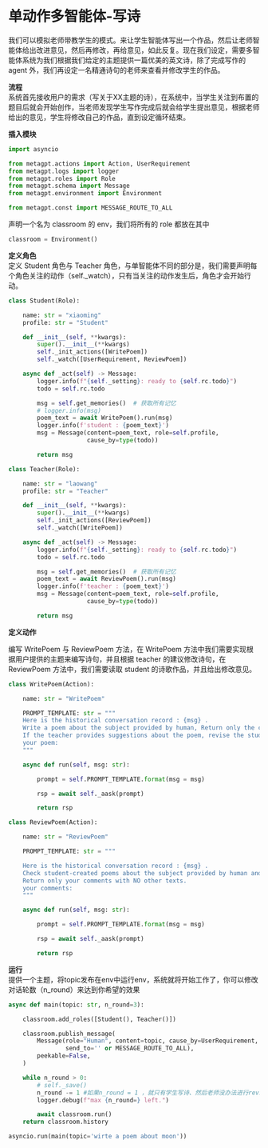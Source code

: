 ﻿# 单动作多智能体-写诗

我们可以模拟老师带教学生的模式。来让学生智能体写出一个作品，然后让老师智能体给出改进意见，然后再修改，再给意见，如此反复。现在我们设定，需要多智能体系统为我们根据我们给定的主题提供一篇优美的英文诗，除了完成写作的 agent 外，我们再设定一名精通诗句的老师来查看并修改学生的作品。

**流程**  
系统首先接收用户的需求（写关于XX主题的诗），在系统中，当学生关注到布置的题目后就会开始创作，当老师发现学生写作完成后就会给学生提出意见，根据老师给出的意见，学生将修改自己的作品，直到设定循环结束。

**插入模块**

```python
import asyncio

from metagpt.actions import Action, UserRequirement
from metagpt.logs import logger
from metagpt.roles import Role
from metagpt.schema import Message
from metagpt.environment import Environment

from metagpt.const import MESSAGE_ROUTE_TO_ALL
```

声明一个名为 classroom 的 env，我们将所有的 role 都放在其中

```python
classroom = Environment()
```

**定义角色**  
定义 Student 角色与 Teacher 角色，与单智能体不同的部分是，我们需要声明每个角色关注的动作（self._watch），只有当关注的动作发生后，角色才会开始行动。

```python
class Student(Role):

    name: str = "xiaoming"
    profile: str = "Student"

    def __init__(self, **kwargs):
        super().__init__(**kwargs)
        self._init_actions([WritePoem])
        self._watch([UserRequirement, ReviewPoem])

    async def _act(self) -> Message:
        logger.info(f"{self._setting}: ready to {self.rc.todo}")
        todo = self.rc.todo

        msg = self.get_memories()  # 获取所有记忆
        # logger.info(msg)
        poem_text = await WritePoem().run(msg)
        logger.info(f'student : {poem_text}')
        msg = Message(content=poem_text, role=self.profile,
                      cause_by=type(todo))

        return msg

class Teacher(Role):

    name: str = "laowang"
    profile: str = "Teacher"

    def __init__(self, **kwargs):
        super().__init__(**kwargs)
        self._init_actions([ReviewPoem])
        self._watch([WritePoem])

    async def _act(self) -> Message:
        logger.info(f"{self._setting}: ready to {self.rc.todo}")
        todo = self.rc.todo

        msg = self.get_memories()  # 获取所有记忆
        poem_text = await ReviewPoem().run(msg)
        logger.info(f'teacher : {poem_text}')
        msg = Message(content=poem_text, role=self.profile,
                      cause_by=type(todo))

        return msg
```

**定义动作**

编写 WritePoem 与 ReviewPoem 方法，在 WritePoem 方法中我们需要实现根据用户提供的主题来编写诗句，并且根据 teacher 的建议修改诗句，在 ReviewPoem 方法中，我们需要读取 student 的诗歌作品，并且给出修改意见。

```python
class WritePoem(Action):

    name: str = "WritePoem"

    PROMPT_TEMPLATE: str = """
    Here is the historical conversation record : {msg} .
    Write a poem about the subject provided by human, Return only the content of the generated poem with NO other texts.
    If the teacher provides suggestions about the poem, revise the student's poem based on the suggestions and return.
    your poem:
    """

    async def run(self, msg: str):

        prompt = self.PROMPT_TEMPLATE.format(msg = msg)

        rsp = await self._aask(prompt)

        return rsp

class ReviewPoem(Action):

    name: str = "ReviewPoem"

    PROMPT_TEMPLATE: str = """

    Here is the historical conversation record : {msg} .
    Check student-created poems about the subject provided by human and give your suggestions for revisions. You prefer poems with elegant sentences and retro style.
    Return only your comments with NO other texts.
    your comments:
    """

    async def run(self, msg: str):

        prompt = self.PROMPT_TEMPLATE.format(msg = msg)

        rsp = await self._aask(prompt)

        return rsp
```

**运行**  
提供一个主题，将topic发布在env中运行env，系统就将开始工作了，你可以修改对话轮数（n_round）来达到你希望的效果

```python
async def main(topic: str, n_round=3):

    classroom.add_roles([Student(), Teacher()])

    classroom.publish_message(
        Message(role="Human", content=topic, cause_by=UserRequirement,
                send_to='' or MESSAGE_ROUTE_TO_ALL),
        peekable=False,
    )

    while n_round > 0:
        # self._save()
        n_round -= 1 #如果n_round = 1 ，就只有学生写诗、然后老师没办法进行review
        logger.debug(f"max {n_round=} left.")

        await classroom.run()
    return classroom.history

asyncio.run(main(topic='wirte a poem about moon'))
```
